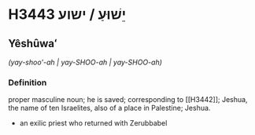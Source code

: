 # H3443 יֵשׁוּעַ / ישוע

## Yêshûwaʻ

_(yay-shoo'-ah | yay-SHOO-ah | yay-SHOO-ah)_

### Definition

proper masculine noun; he is saved; corresponding to [[H3442]]; Jeshua, the name of ten Israelites, also of a place in Palestine; Jeshua.

- an exilic priest who returned with Zerubbabel
